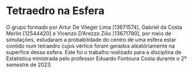 # Tetraedro na Esfera
O grupo formado por Artur De Vlieger Lima [13671574], Gabriel da Costa Merlin [12544420] e
Vicenzo D’Arezzo Zilio [13671790], por meio de simulações, estudaram a probabilidade do centro de
uma esfera estar contido num tetraedro cujos vértice foram gerados aleatóriamente na superfíce dessa esfera.
Este foi o trabalho realizado para a disciplina de Estatística ministrada pelo professor Eduardo Fontoura Costa
durante o 2º semestre de 2023.

